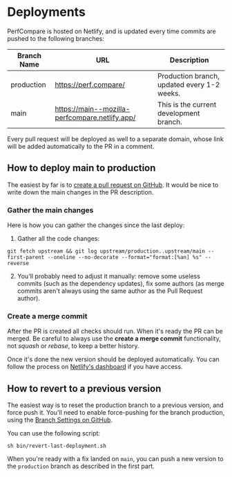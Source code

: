 # Deployments

PerfCompare is hosted on Netlify, and is updated every time commits are pushed to the following branches:

| Branch Name | URL                                            | Description                                 |
| ----------- | ---------------------------------------------- | ------------------------------------------- |
| production  | https://perf.compare/                          | Production branch, updated every 1-2 weeks. |
| main        | https://main--mozilla-perfcompare.netlify.app/ | This is the current development branch.     |

Every pull request will be deployed as well to a separate domain, whose link will be added automatically to the PR in a comment.

## How to deploy main to production

The easiest by far is to
[create a pull request on GitHub](https://github.com/mozilla/perfcompare/compare/production...main?expand=1).
It would be nice to write down the main changes in the PR description.

### Gather the main changes

Here is how you can gather the changes since the last deploy:

1. Gather all the code changes:

```
git fetch upstream && git log upstream/production..upstream/main --first-parent --oneline --no-decorate --format="format:[%an] %s" --reverse
```

2. You'll probably need to adjust it manually: remove some useless commits (such
   as the dependency updates), fix some authors (as merge commits aren't always
   using the same author as the Pull Request author).

### Create a merge commit

After the PR is created all checks should run. When it's ready the PR can be
merged. Be careful to always use the **create a merge commit** functionality,
not _squash_ or _rebase_, to keep a better history.

Once it's done the new version should be deployed automatically. You can follow the
process on [Netlify's dashboard](https://app.netlify.com/sites/mozilla-perfcompare/deploys)
if you have access.

## How to revert to a previous version

The easiest way is to reset the production branch to a previous version, and
force push it. You'll need to enable force-pushing for the branch production,
using the [Branch Settings on GitHub](https://github.com/mozilla/perfcompare/settings/branches).

You can use the following script:

```
sh bin/revert-last-deployment.sh
```

When you're ready with a fix landed on `main`, you can push a new version to the
`production` branch as described in the first part.
